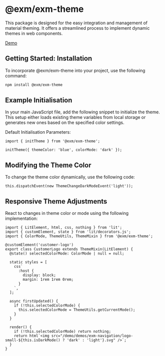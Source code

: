 # @exm/exm-theme

This package is designed for the easy integration and management of material theming. It offers a streamlined process to implement dynamic themes in web components.

[Demo](https://exmg.github.io/exmachina-web-components/demo/?el=exm-tooltip)

## Getting Started: Installation

To incorporate @exm/exm-theme into your project, use the following command:

```sh
npm install @exm/exm-theme
```

## Example Initialisation

In your main JavaScript file, add the following snippet to initialize the theme. This setup either loads existing theme variables from local storage or generates new ones based on the specified color settings.

Default Initialisation Parameters:

```
import { initTheme } from '@exm/exm-theme';

initTheme({ themeColor: 'blue', colorMode: 'dark' });
```

## Modifying the Theme Color

To change the theme color dynamically, use the following code:

```
this.dispatchEvent(new ThemeChangeDarkModeEvent('light'));
```

## Responsive Theme Adjustments

React to changes in theme color or mode using the following implementation:

```
import { LitElement, html, css, nothing } from 'lit';
import { customElement, state } from 'lit/decorators.js';
import { ColorMode, ThemeUtils, ThemeMixin } from '@exm/exm-theme';

@customElement('customer-logo')
export class CustomerLogo extends ThemeMixin(LitElement) {
  @state() selectedColorMode: ColorMode | null = null;

  static styles = [
    css`
      :host {
        display: block;
        margin: 1rem 1rem 0rem;
      }
    `,
  ];

  async firstUpdated() {
    if (!this.selectedColorMode) {
      this.selectedColorMode = ThemeUtils.getCurrentMode();
    }
  }

  render() {
    if (!this.selectedColorMode) return nothing;
    return html`<img src="/demo/demos/exm-navigation/logo-small-${this.isDarkMode() ? 'dark' : 'light'}.svg" />`;
  }
}

```

